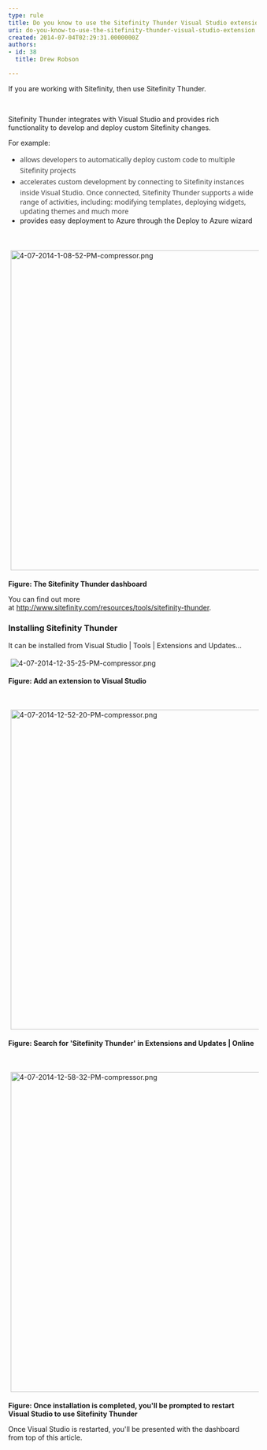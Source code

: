 ```yaml
---
type: rule
title: Do you know to use the Sitefinity Thunder Visual Studio extension?
uri: do-you-know-to-use-the-sitefinity-thunder-visual-studio-extension
created: 2014-07-04T02:29:31.0000000Z
authors:
- id: 38
  title: Drew Robson

---
```




<span class='intro'> ​​​​If you are working with Sitefinity, then use Sitefin​ity Thunder. </span>

<p>​</p><p>​Sitefi​nity Thunder integrates with Visual Studio and provides rich functionality to develop and deploy custom Sitefinity changes.</p><p>For example&#58;</p><ul><li><span style="line-height&#58;20.799999237060547px;"><span style="color&#58;#444444;font-family&#58;robotoregular, 'segoe ui', arial, tahoma, sans-serif;font-size&#58;14px;line-height&#58;24px;">allows developers to automatically deploy custom code to multiple Sitefinity projects</span>​<br></span></li><li><span style="line-height&#58;20.799999237060547px;"><span style="color&#58;#444444;font-family&#58;robotoregular, 'segoe ui', arial, tahoma, sans-serif;font-size&#58;14px;line-height&#58;24px;">accelerates custom development by connecting to Sitefinity instances inside Visual Studio. Once connected, Sitefinity Thunder supports a wide range of activities, including&#58; modifying templates, deploying widgets, updating themes and much more</span><br></span></li><li><span style="line-height&#58;20.799999237060547px;">provides easy deployment to Azure through the Deploy to Azure wizard​</span></li></ul><div>​<br></div><div><p><img src="/PublishingImages/4-07-2014-1-08-52-PM-compressor.png" alt="4-07-2014-1-08-52-PM-compressor.png" style="margin&#58;5px;width&#58;650px;" /><br></p><p><strong>Figure&#58;​ The Sitefinity Thunder dashboard</strong></p><p>You can find out more at&#160;<a href="http&#58;//www.sitefinity.com/resources/tools/sitefinity-thunder">http&#58;//www.sitefinity.com/resources/tools/sitefinity-thunder​</a>.</p><h3 class="ssw15-rteElement-H3">Installing Sitefinity Thunder​</h3></div><p>It can be installed from Visual Studio | Tools | Extensions and Updates...</p><p><img src="/PublishingImages/4-07-2014-12-35-25-PM-compressor.png" alt="4-07-2014-12-35-25-PM-compressor.png" style="margin&#58;5px;" /><br></p><p><strong>Figure&#58; Add an extension to Visual Studio</strong></p><p><br></p><p><img src="/PublishingImages/4-07-2014-12-52-20-PM-compressor.png" alt="4-07-2014-12-52-20-PM-compressor.png" style="margin&#58;5px;width&#58;650px;" /><br></p><p><strong>Figure&#58; Search for 'Sitefinity Thunder' in Extensions and Updates | Online</strong></p><p><br></p><p><img src="/PublishingImages/4-07-2014-12-58-32-PM-compressor.png" alt="4-07-2014-12-58-32-PM-compressor.png" style="margin&#58;5px;width&#58;650px;" /><br></p><p><strong>Figure&#58; Once installation is completed, you'll be prompted to restart Visual Studio to use Sitefinity​ Thunder</strong></p><p>Once Visual Studio is restarted, you'll be presented with the dashboard from top of this article.</p>


